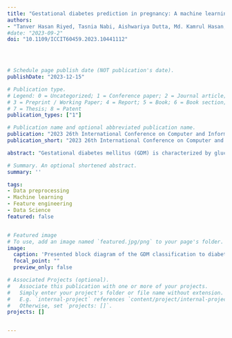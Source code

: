 ```yaml
---
title: "Gestational diabetes prediction in pregnancy: A machine learning and data preprocessing approach"
authors:
- "Tanver Hasan Riyed, Tasnia Nabi, Aishwariya Dutta, Md. Kamrul Hasan, Ferdous Wahid Anik, Akid Ornob"
#date: "2023-09-2"
doi: "10.1109/ICCIT60459.2023.10441112"


 

# Schedule page publish date (NOT publication's date).
publishDate: "2023-12-15"

# Publication type.
# Legend: 0 = Uncategorized; 1 = Conference paper; 2 = Journal article;
# 3 = Preprint / Working Paper; 4 = Report; 5 = Book; 6 = Book section;
# 7 = Thesis; 8 = Patent
publication_types: ["1"]

# Publication name and optional abbreviated publication name.
publication: "2023 26th International Conference on Computer and Information Technology (ICCIT), Bangladesh, 13-15 December 2023, pp. 1-6"
publication_short: "2023 26th International Conference on Computer and Information Technology (ICCIT), Bangladesh, 13-15 December 2023, pp. 1-6"

abstract: "Gestational diabetes mellitus (GDM) is characterized by glucose intolerance during pregnancy, resulting in an elevated blood glucose level and short-term and long-term health burdens. Therefore, early screening would aid in reducing complications associated with GDM and adverse pregnancy outcomes. Machine learning (ML) algorithms are a promising alternative to manual GDM early-stage assessment. In this article, we propose a machine learning (ML) pipeline that employs five distinct classifiers: decision trees (DT), linear discriminant analysis (LDA), logistic regression (LR), XGBoost (XGB), and Gaussian naive Bayes (GNB). Our framework incorporates the essential preprocessing stages, such as filling in missing values, selecting important features, tuning hyperparameters, and applying stratified K-fold cross-validation to improve the model’s robustness and precision. The K-Nearest Neighbors (KNN) method outperforms the other strategies in the proposed framework based on a comprehensive analysis of three distinct missing data imputation techniques. In addition, eight out of fifteen features are chosen, implementing a procedure for feature selection. Finally, when the XGB classifier is combined with the presented preprocessing, the performance improves by significant margins, yielding the utmost achievable accuracy of 0.9719 and an area under the ROC curve of 0.9982. This promising result makes our pipeline useful for GDM prediction in the earliest stages."

# Summary. An optional shortened abstract.
summary: ''

tags:
- Data preprocessing 
- Machine learning 
- Feature engineering 
- Data Science 
featured: false


# Featured image
# To use, add an image named `featured.jpg/png` to your page's folder.
image:
  caption: 'Presented block diagram of the GDM classification to diabetes (positive) or non-diabetes (negative)'
  focal_point: ""
  preview_only: false

# Associated Projects (optional).
#   Associate this publication with one or more of your projects.
#   Simply enter your project's folder or file name without extension.
#   E.g. `internal-project` references `content/project/internal-project/index.md`.
#   Otherwise, set `projects: []`.
projects: []


---
```

